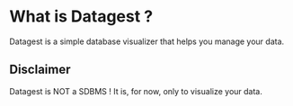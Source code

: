 # What is Datagest ?

Datagest is a simple database visualizer that helps you manage your data.

## Disclaimer 
Datagest is NOT a SDBMS ! It is, for now, only to visualize your data.
